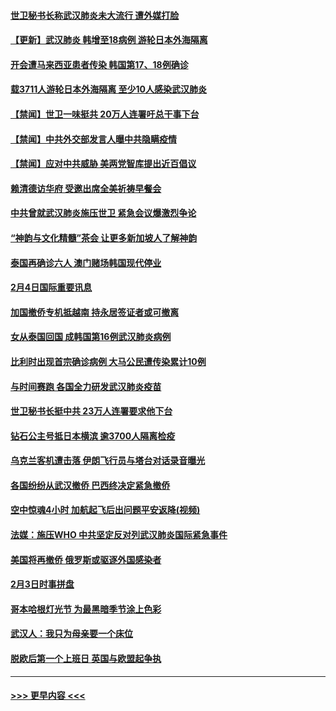 #### [世卫秘书长称武汉肺炎未大流行 遭外媒打脸](../pages/prog202/a102769679.md?t=02051555) 
#### [【更新】武汉肺炎 韩增至18病例 游轮日本外海隔离](../pages/prog202/a102758911.md?t=02051555) 
#### [开会遭马来西亚患者传染 韩国第17、18例确诊](../pages/prog202/a102769600.md?t=02051555) 
#### [载3711人游轮日本外海隔离 至少10人感染武汉肺炎](../pages/prog202/a102769538.md?t=02051555) 
#### [【禁闻】世卫一味挺共 20万人连署吁总干事下台](../pages/prog202/a102769445.md?t=02051555) 
#### [【禁闻】中共外交部发言人曝中共隐瞒疫情](../pages/prog202/a102769400.md?t=02051555) 
#### [【禁闻】应对中共威胁 美两党智库提出近百倡议](../pages/prog202/a102769357.md?t=02051555) 
#### [赖清德访华府  受邀出席全美祈祷早餐会](../pages/prog202/a102769350.md?t=02051555) 
#### [中共曾就武汉肺炎施压世卫 紧急会议爆激烈争论](../pages/prog202/a102769312.md?t=02051555) 
#### [“神韵与文化精髓”茶会 让更多新加坡人了解神韵](../pages/prog202/a102769286.md?t=02051555) 
#### [泰国再确诊六人 澳门赌场韩国现代停业](../pages/prog202/a102769239.md?t=02051555) 
#### [2月4日国际重要讯息](../pages/prog202/a102768884.md?t=02051555) 
#### [加国撤侨专机抵越南 持永居签证者或可撤离](../pages/prog202/a102768877.md?t=02051555) 
#### [女从泰国回国 成韩国第16例武汉肺炎病例](../pages/prog202/a102768669.md?t=02051555) 
#### [比利时出现首宗确诊病例 大马公民遭传染累计10例](../pages/prog202/a102768824.md?t=02051555) 
#### [与时间赛跑 各国全力研发武汉肺炎疫苗](../pages/prog202/a102768738.md?t=02051555) 
#### [世卫秘书长挺中共 23万人连署要求他下台](../pages/prog202/a102768717.md?t=02051555) 
#### [钻石公主号抵日本横滨 逾3700人隔离检疫](../pages/prog202/a102768714.md?t=02051555) 
#### [乌克兰客机遭击落 伊朗飞行员与塔台对话录音曝光](../pages/prog202/a102768645.md?t=02051555) 
#### [各国纷纷从武汉撤侨 巴西终决定紧急撤侨](../pages/prog202/a102768630.md?t=02051555) 
#### [空中惊魂4小时 加航起飞后出问题平安返降(视频)](../pages/prog202/a102768601.md?t=02051555) 
#### [法媒：施压WHO 中共坚定反对列武汉肺炎国际紧急事件](../pages/prog202/a102768584.md?t=02051555) 
#### [美国将再撤侨 俄罗斯或驱逐外国感染者](../pages/prog202/a102768247.md?t=02051555) 
#### [2月3日时事拼盘](../pages/prog202/a102768402.md?t=02051555) 
#### [哥本哈根灯光节 为最黑暗季节涂上色彩](../pages/prog202/a102768369.md?t=02051555) 
#### [武汉人：我只为母亲要一个床位](../pages/prog202/a102768250.md?t=02051555) 
#### [脱欧后第一个上班日 英国与欧盟起争执](../pages/prog202/a102768252.md?t=02051555) 

----
#### [ >>> 更早内容 <<< ](../indexes/prog202-earlier.md)
